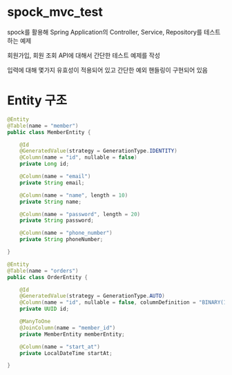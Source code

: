 # spock_mvc_test
spock를 활용해 Spring Application의 Controller, Service, Repository를 테스트하는 예제<p></p>
회원가입, 회원 조회 API에 대해서 간단한 테스트 예제를 작성 <p></p>
입력에 대해 몇가지 유효성이 적용되어 있고 간단한 예외 핸들링이 구현되어 있음

# Entity 구조

```java
@Entity
@Table(name = "member")
public class MemberEntity {

    @Id
    @GeneratedValue(strategy = GenerationType.IDENTITY)
    @Column(name = "id", nullable = false)
    private Long id;

    @Column(name = "email")
    private String email;

    @Column(name = "name", length = 10)
    private String name;

    @Column(name = "password", length = 20)
    private String password;

    @Column(name = "phone_number")
    private String phoneNumber;

}
```

```java
@Entity
@Table(name = "orders")
public class OrderEntity {

    @Id
    @GeneratedValue(strategy = GenerationType.AUTO)
    @Column(name = "id", nullable = false, columnDefinition = "BINARY(16)")
    private UUID id;

    @ManyToOne
    @JoinColumn(name = "member_id")
    private MemberEntity memberEntity;

    @Column(name = "start_at")
    private LocalDateTime startAt;

}
```


